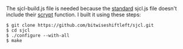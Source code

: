 The sjcl-build.js file is needed because the [standard](https://github.com/bitwiseshiftleft/sjcl/blob/master/sjcl.js) sjcl.js file doesn't include their [scrypt](https://github.com/bitwiseshiftleft/sjcl/blob/master/core/scrypt.js) function.  I built it using these steps:
```
$ git clone https://github.com/bitwiseshiftleft/sjcl.git
$ cd sjcl
$ ./configure --with-all
$ make
```